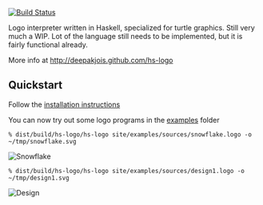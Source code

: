 [![Build Status](https://secure.travis-ci.org/deepakjois/hs-logo.png)](http://travis-ci.org/deepakjois/hs-logo)

Logo interpreter written in Haskell, specialized for turtle graphics. Still very
much a WIP. Lot of the language still needs to be implemented, but it is fairly
functional already.

More info at http://deepakjois.github.com/hs-logo

## Quickstart

Follow the [installation instructions](http://deepakjois.github.com/hs-logo/installation.html)

You can now try out some logo programs in the [examples](https://github.com/deepakjois/hs-logo/tree/master/site/examples) folder

    % dist/build/hs-logo/hs-logo site/examples/sources/snowflake.logo -o ~/tmp/snowflake.svg

![Snowflake](http://deepakjois.github.com/hs-logo/examples/svgs/snowflake.svg)

    % dist/build/hs-logo/hs-logo site/examples/sources/design1.logo -o ~/tmp/design1.svg

![Design](http://deepakjois.github.com/hs-logo/examples/svgs/design1.svg)
